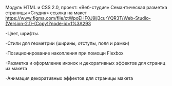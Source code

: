 Модуль HTML и CSS 2.0, проект: «Веб-студия» Семантическая разметка страницы «Студия»
ссылка на макет https://www.figma.com/file/ctWpoEHF0J9ij3curYQR3T/Web-Studio-(Version-2.1)-(Copy)?node-id=1%3A293

-Цвет, шрифты.

-Стили для геометрии (ширины, отступы, поля и рамки)

-Позиционирование накопления при помощи Flexbox

-Разметка и оформление иконок и декоративных эффектов для страниц из макета

-Анимация декоративных эффектов для страницы макета
